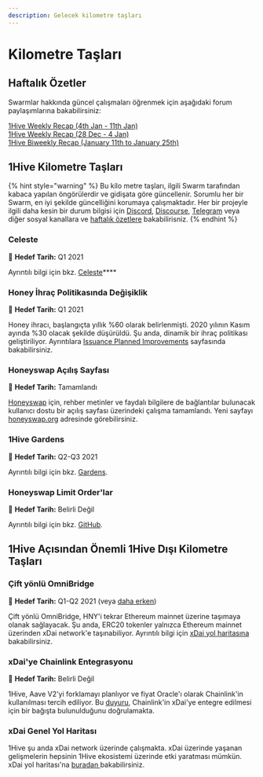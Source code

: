 ```yaml
---
description: Gelecek kilometre taşları
---
```


# Kilometre Taşları

## Haftalık Özetler

Swarmlar hakkında güncel çalışmaları öğrenmek için aşağıdaki forum paylaşımlarına bakabilirsiniz:

[1Hive Weekly Recap \(4th Jan - 11th Jan\)](https://forum.1hive.org/t/1hive-weekly-recap-cw-53-4th-jan-11th-jan/1815)   
[1Hive Weekly Recap \(28 Dec - 4 Jan\)](https://forum.1hive.org/t/1hive-weekly-recap-cw-52-28-dec-4-jan/1765)  
[1Hive Biweekly Recap \(January 11th to January 25th\)](https://forum.1hive.org/t/1hive-biweekly-recap-january-11th-to-january-25th/2001)

## 1Hive Kilometre Taşları

{% hint style="warning" %}
Bu kilo metre taşları, ilgili Swarm tarafından kabaca yapılan öngörülerdir ve gidişata göre güncellenir. Sorumlu her bir Swarm, en iyi şekilde güncelliğini korumaya çalışmaktadır. Her bir projeyle ilgili daha kesin bir durum bilgisi için [Discord](https://discord.com/invite/P4rRDUKTAU), [Discourse](https://forum.1hive.org/), [Telegram](https://t.me/honeyswapDEX) veya diğer sosyal kanallara ve [haftalık özetlere](1hive-updates.md#haftalik-oezetler) bakabilirisniz.
{% endhint %}

### **Celeste**

🎯 **Hedef Tarih:** Q1 2021

Ayrıntılı bilgi için bkz. [Celeste](celeste/)\*\*\*\*

### **Honey İhraç Politikasında Değişiklik**

🎯 **Hedef Tarih:** Q1 2021

Honey ihracı, başlangıçta yıllık %60 olarak belirlenmişti. 2020 yılının Kasım ayında %30 olacak şekilde düşürüldü. Şu anda, dinamik bir ihraç politikası geliştiriliyor. Ayrıntılara [Issuance Planned Improvements](honey/honey-improvements.md#dynamic-issuance-policy) sayfasında bakabilirsiniz.

### **Honeyswap Açılış Sayfası**

🎯 **Hedef Tarih:** Tamamlandı

[Honeyswap](honeyswap/) için, rehber metinler ve faydalı bilgilere de bağlantılar bulunacak kullanıcı dostu bir açılış sayfası üzerindeki çalışma tamamlandı. Yeni sayfayı [honeyswap.org](https://honeyswap.org/#/swap) adresinde görebilirsiniz.

### 1Hive Gardens

🎯 **Hedef Tarih:** Q2-Q3 2021

Ayrıntılı bilgi için bkz. [Gardens](gardens/).

### **Honeyswap Limit Order'lar**

🎯 **Hedef Tarih:** Belirli Değil

Ayrıntılı bilgi için bkz. [GitHub](https://github.com/1Hive/honeyswap-limit-order-contracts).

## 1Hive Açısından Önemli 1Hive Dışı Kilometre Taşları

### **Çift yönlü** OmniBridge

🎯 **Hedef Tarih:** Q1-Q2 2021 \(veya [daha erken](https://forum.1hive.org/t/easy-hny-xdai-mainnet-bridge-idea/1436/12)\)

Çift yönlü OmniBridge, HNY'i tekrar Ethereum mainnet üzerine taşımaya olanak sağlayacak. Şu anda, ERC20 tokenler yalnızca Ethereum mainnet üzerinden xDai network'e taşınabiliyor. Ayrıntılı bilgi için [xDai yol haritasına](https://www.xdaichain.com/about-xdai/roadmap#omnibridge-phase-2) bakabilirsiniz.

### xDai'ye Chainlink Entegrasyonu

🎯 **Hedef Tarih:** Belirli Değil

1Hive, Aave V2'yi forklamayı planlıyor ve fiyat Oracle'ı olarak Chainlink'in kullanılması tercih ediliyor. Bu [duyuru](https://blog.chain.link/protofire-receives-a-chainlink-community-grant-for-an-integration-with-xdai/), Chainlink'in xDai'ye entegre edilmesi için bir bağışta bulunulduğunu doğrulamakta.

### xDai Genel Yol Haritası

1Hive şu anda xDai network üzerinde çalışmakta. xDai üzerinde yaşanan gelişmelerin hepsinin 1Hive ekosistemi üzerinde etki yaratması mümkün. xDai yol haritası'na [buradan ](https://www.xdaichain.com/about-xdai/roadmap)bakabilirsiniz.

